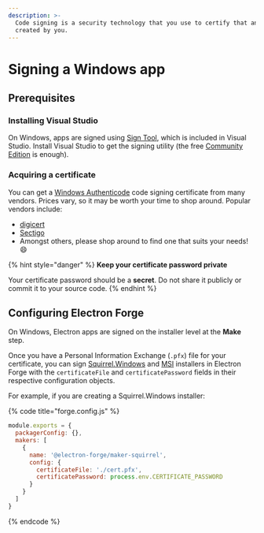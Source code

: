 ```yaml
---
description: >-
  Code signing is a security technology that you use to certify that an app was
  created by you.
---
```


# Signing a Windows app

## Prerequisites

### Installing Visual Studio

On Windows, apps are signed using [Sign Tool](https://learn.microsoft.com/en-us/dotnet/framework/tools/signtool-exe), which is included in Visual Studio. Install Visual Studio to get the signing utility (the free [Community Edition](https://visualstudio.microsoft.com/vs/community/) is enough).

### Acquiring a certificate

You can get a [Windows Authenticode](https://learn.microsoft.com/en-us/windows-hardware/drivers/install/authenticode) code signing certificate from many vendors. Prices vary, so it may be worth your time to shop around. Popular vendors include:

* [digicert](https://www.digicert.com/dc/code-signing/microsoft-authenticode.htm)
* [Sectigo](https://sectigo.com/ssl-certificates-tls/code-signing)
* Amongst others, please shop around to find one that suits your needs! 😄

{% hint style="danger" %}
**Keep your certificate password private**

Your certificate password should be a **secret**. Do not share it publicly or commit it to your source code.
{% endhint %}

## Configuring Electron Forge

On Windows, Electron apps are signed on the installer level at the **Make** step.

Once you have a Personal Information Exchange (`.pfx`) file for your certificate, you can sign [Squirrel.Windows](../../config/makers/squirrel.windows.md) and [MSI](../../config/makers/wix-msi.md) installers in Electron Forge with the `certificateFile` and `certificatePassword` fields in their respective configuration objects.

For example, if you are creating a Squirrel.Windows installer:

{% code title="forge.config.js" %}
```javascript
module.exports = {
  packagerConfig: {},
  makers: [
    {
      name: '@electron-forge/maker-squirrel',
      config: {
        certificateFile: './cert.pfx',
        certificatePassword: process.env.CERTIFICATE_PASSWORD
      }
    }
  ]
}
```
{% endcode %}
